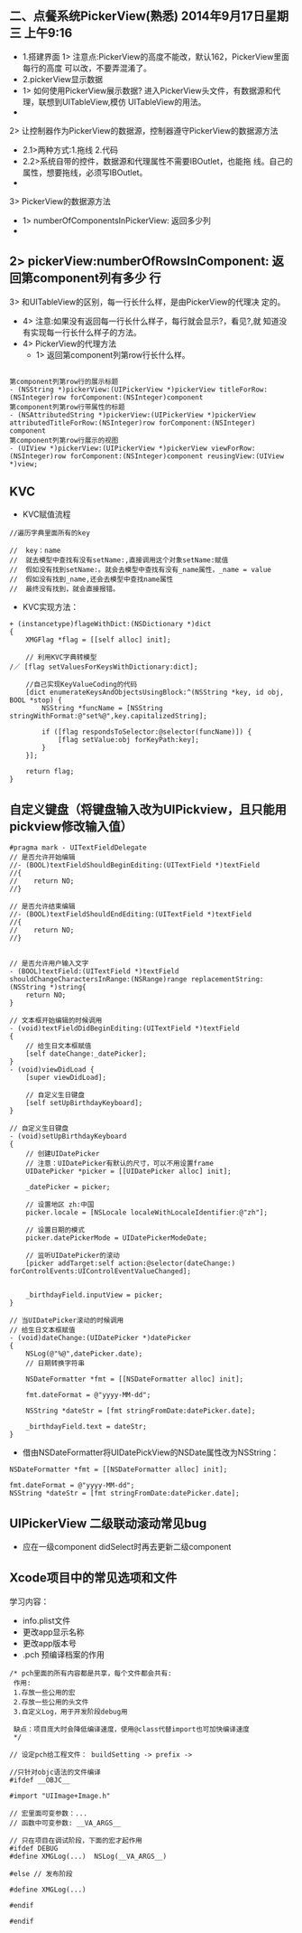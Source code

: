 ## 二、点餐系统PickerView(熟悉) 2014年9月17日星期三 上午9:16

- 1.搭建界面1> 注意点:PickerView的高度不能改，默认162，PickerView里面每行的高度 可以改，不要弄混淆了。
- 2.pickerView显示数据
 - 1> 如何使用PickerView展示数据? 进入PickerView头文件，有数据源和代理，联想到UITableView,模仿 UITableView的用法。
 - 2> 让控制器作为PickerView的数据源，控制器遵守PickerView的数据源方法
   - 2.1>两种方式:1.拖线 2.代码 
   - 2.2>系统自带的控件，数据源和代理属性不需要IBOutlet，也能拖 线。自己的属性，想要拖线，必须写IBOutlet。
 - 3> PickerView的数据源方法
   - 1> numberOfComponentsInPickerView: 返回多少列
   - 2> pickerView:numberOfRowsInComponent: 返回第component列有多少 行
   - 3> 和UITableView的区别，每一行长什么样，是由PickerView的代理决 定的。
   - 4> 注意:如果没有返回每一行长什么样子，每行就会显示?，看见?,就 知道没有实现每一行长什么样子的方法。
 - 4> PickerView的代理方法
   - 1> 返回第component列第row行长什么样。          
   
```objc
第component列第row行的展示标题- (NSString *)pickerView:(UIPickerView *)pickerView titleForRow:(NSInteger)row forComponent:(NSInteger)component第component列第row行带属性的标题- (NSAttributedString *)pickerView:(UIPickerView *)pickerView attributedTitleForRow:(NSInteger)row forComponent:(NSInteger) component第component列第row行展示的视图- (UIView *)pickerView:(UIPickerView *)pickerView viewForRow:(NSInteger)row forComponent:(NSInteger)component reusingView:(UIView *)view;

```

## KVC
- KVC赋值流程

```objc
//遍历字典里面所有的key

//  key：name
//  就去模型中查找有没有setName:,直接调用这个对象setName:赋值
//  假如没有找到setName:。就会去模型中查找有没有_name属性，_name = value
//  假如没有找到_name,还会去模型中查找name属性
//  最终没有找到，就会直接报错。
```

- KVC实现方法：

```objc
+ (instancetype)flageWithDict:(NSDictionary *)dict
{
    XMGFlag *flag = [[self alloc] init];
    
    // 利用KVC字典转模型
/／ [flag setValuesForKeysWithDictionary:dict];
    
    //自己实现KeyValueCoding的代码
    [dict enumerateKeysAndObjectsUsingBlock:^(NSString *key, id obj, BOOL *stop) {
        NSString *funcName = [NSString stringWithFormat:@"set%@",key.capitalizedString];
        
        if ([flag respondsToSelector:@selector(funcName)]) {           
            [flag setValue:obj forKeyPath:key];           
        }
    }];
    
    return flag;
}
```

## 自定义键盘（将键盘输入改为UIPickview，且只能用pickview修改输入值）

```objc
#pragma mark - UITextFieldDelegate
// 是否允许开始编辑
//- (BOOL)textFieldShouldBeginEditing:(UITextField *)textField
//{
//    return NO;
//}

// 是否允许结束编辑
//- (BOOL)textFieldShouldEndEditing:(UITextField *)textField
//{
//    return NO;
//}


// 是否允许用户输入文字
- (BOOL)textField:(UITextField *)textField shouldChangeCharactersInRange:(NSRange)range replacementString:(NSString *)string{
    return NO;
}

// 文本框开始编辑的时候调用
- (void)textFieldDidBeginEditing:(UITextField *)textField
{
    // 给生日文本框赋值
    [self dateChange:_datePicker];
}
- (void)viewDidLoad {
    [super viewDidLoad];

    // 自定义生日键盘
    [self setUpBirthdayKeyboard];
}

// 自定义生日键盘
- (void)setUpBirthdayKeyboard
{
    // 创建UIDatePicker
    // 注意：UIDatePicker有默认的尺寸，可以不用设置frame
    UIDatePicker *picker = [[UIDatePicker alloc] init];
    
    _datePicker = picker;
    
    // 设置地区 zh:中国
    picker.locale = [NSLocale localeWithLocaleIdentifier:@"zh"];
    
    // 设置日期的模式
    picker.datePickerMode = UIDatePickerModeDate;
    
    // 监听UIDatePicker的滚动
    [picker addTarget:self action:@selector(dateChange:) forControlEvents:UIControlEventValueChanged];
    
    
    _birthdayField.inputView = picker;
}

// 当UIDatePicker滚动的时候调用
// 给生日文本框赋值
- (void)dateChange:(UIDatePicker *)datePicker
{
    NSLog(@"%@",datePicker.date);
    // 日期转换字符串
    
    NSDateFormatter *fmt = [[NSDateFormatter alloc] init];

    fmt.dateFormat = @"yyyy-MM-dd";
    
    NSString *dateStr = [fmt stringFromDate:datePicker.date];
    
    _birthdayField.text = dateStr;
}
```

- 借由NSDateFormatter将UIDatePickView的NSDate属性改为NSString：

```objc
NSDateFormatter *fmt = [[NSDateFormatter alloc] init];

fmt.dateFormat = @"yyyy-MM-dd";
NSString *dateStr = [fmt stringFromDate:datePicker.date];
```

## UIPickerView 二级联动滚动常见bug
- 应在一级component didSelect时再去更新二级component

## Xcode项目中的常见选项和文件
学习内容：
- info.plist文件
- 更改app显示名称
- 更改app版本号
- .pch 预编译档案的作用
```objc
/* pch里面的所有内容都是共享，每个文件都会共有:
 作用:
 1.存放一些公用的宏
 2.存放一些公用的头文件
 3.自定义Log，用于开发阶段debug用
 
 缺点：项目庞大时会降低编译速度，使用@class代替import也可加快编译速度
 */

// 设定pch给工程文件： buildSetting -> prefix ->

//只针对objc语法的文件编译
#ifdef __OBJC__

#import "UIImage+Image.h"

// 宏里面可变参数：...
// 函数中可变参数: __VA_ARGS__

// 只在项目在调试阶段，下面的宏才起作用
#ifdef DEBUG
#define XMGLog(...)  NSLog(__VA_ARGS__)

#else // 发布阶段

#define XMGLog(...)

#endif

#endif
```